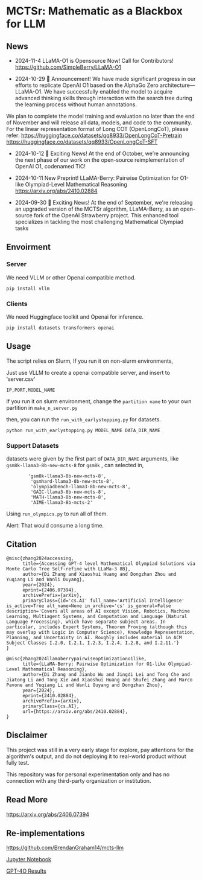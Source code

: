 # MCTSr: Mathematic as a Blackbox for LLM
## News
- 2024-11-4
  LLaMA-O1 is Opensource Now! Call for Contributors!
  https://github.com/SimpleBerry/LLaMA-O1
  
- 2024-10-29
  🚀 Announcement! We have made significant progress in our efforts to replicate OpenAI O1 based on the AlphaGo Zero architecture—LLaMA-O1. We have successfully enabled the model to acquire advanced thinking skills through interaction with the search tree during the learning process without human annotations.

We plan to complete the model training and evaluation no later than the end of November and will release all data, models, and code to the community.
For the linear representation format of Long COT (OpenLongCoT), please refer:
https://huggingface.co/datasets/qq8933/OpenLongCoT-Pretrain
https://huggingface.co/datasets/qq8933/OpenLongCoT-SFT

- 2024-10-12
  🚀 Exciting News! At the end of October, we’re announcing the next phase of our work on the open-source reimplementation of OpenAI O1, codenamed TiC!

- 2024-10-11
New Preprint! 
LLaMA-Berry: Pairwise Optimization for O1-like Olympiad-Level Mathematical Reasoning
https://arxiv.org/abs/2410.02884

- 2024-09-30
🚀 Exciting News! At the end of September, we're releasing an upgraded version of the MCTSr algorithm, LLaMA-Berry, as an open-source fork of the OpenAI Strawberry project. This enhanced tool specializes in tackling the most challenging Mathematical Olympiad tasks


## Envoirment

### Server
We need VLLM or other Openai compatible method.
```
pip install vllm
```
### Clients
We need Huggingface toolkit and Openai for inference.
```
pip install datasets transformers openai
```

## Usage

The script relies on Slurm, If you run it on non-slurm environments,

Just use VLLM to create a openai compatible server, and insert to 'server.csv'

```
IP,PORT,MODEL_NAME
```

If you run it on slurm environment, change the `partition name` to your own partition in `make_n_server.py`

then, you can run the `run_with_earlystopping.py` for datasets.

```
python run_with_earlystopping.py MODEL_NAME DATA_DIR_NAME
```

### Support Datasets

datasets were given by the first part of `DATA_DIR_NAME` arguments, like ` gsm8k-llama3-8b-new-mcts-8` for `gsm8k` , can selected in,

```
        'gsm8k-llama3-8b-new-mcts-8',
         'gsmhard-llama3-8b-new-mcts-8',
         'olympiadbench-llama3-8b-new-mcts-8',
         'GAIC-llama3-8b-new-mcts-8',
         'MATH-llama3-8b-new-mcts-8',
         'AIME-llama3-8b-mcts-2'
```

Using `run_olympics.py` to run all of them.

Alert: That would consume a long time.

## Citation
```
@misc{zhang2024accessing,
      title={Accessing GPT-4 level Mathematical Olympiad Solutions via Monte Carlo Tree Self-refine with LLaMa-3 8B}, 
      author={Di Zhang and Xiaoshui Huang and Dongzhan Zhou and Yuqiang Li and Wanli Ouyang},
      year={2024},
      eprint={2406.07394},
      archivePrefix={arXiv},
      primaryClass={id='cs.AI' full_name='Artificial Intelligence' is_active=True alt_name=None in_archive='cs' is_general=False description='Covers all areas of AI except Vision, Robotics, Machine Learning, Multiagent Systems, and Computation and Language (Natural Language Processing), which have separate subject areas. In particular, includes Expert Systems, Theorem Proving (although this may overlap with Logic in Computer Science), Knowledge Representation, Planning, and Uncertainty in AI. Roughly includes material in ACM Subject Classes I.2.0, I.2.1, I.2.3, I.2.4, I.2.8, and I.2.11.'}
}

@misc{zhang2024llamaberrypairwiseoptimizationo1like,
      title={LLaMA-Berry: Pairwise Optimization for O1-like Olympiad-Level Mathematical Reasoning}, 
      author={Di Zhang and Jianbo Wu and Jingdi Lei and Tong Che and Jiatong Li and Tong Xie and Xiaoshui Huang and Shufei Zhang and Marco Pavone and Yuqiang Li and Wanli Ouyang and Dongzhan Zhou},
      year={2024},
      eprint={2410.02884},
      archivePrefix={arXiv},
      primaryClass={cs.AI},
      url={https://arxiv.org/abs/2410.02884}, 
}
```


## Disclaimer

This project was still in a very early stage for explore, pay attentions for the algorithm's output, and do not deploying it to real-world product without fully test.

This repository was for personal experimentation only and has no connection with any third-party organization or institution.


## Read More

https://arxiv.org/abs/2406.07394

## Re-implementations

https://github.com/BrendanGraham14/mcts-llm

[Jupyter Notebook](https://github.com/trotsky1997/MathBlackBox/issues/2)

[GPT-4O Results](https://github.com/SidU/MathBlackBox)

